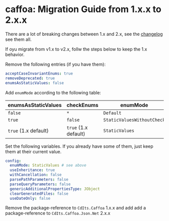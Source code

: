 # caffoa: Migration Guide from 1.x.x to 2.x.x

There are a lot of breaking changes between 1.x and 2.x, see the [changelog](changelog.md) see them all.

If oyu migrate from v1.x to v2.x, follw the steps below to keep the 1.x behavior. 

Remove the following entries (if you have them):
```yaml
acceptCaseInvariantEnums: true
removeDeprecated: true
enumsAsStaticValues: false
```

Add `enumMode` according to the following table:

| enumsAsStaticValues  | checkEnums             | enumMode                   |
|----------------------|------------------------|----------------------------|
| `false`              | `*`                  | `Default`                  |
| `true`               | `false`              | `StaticValuesWithoutCheck` |
| `true` (1.x default) | `true` (1.x default) | `StaticValues`             |


Set the following variables. If you already have some of them, just keep them at their current value.

```yaml
config:
  enumMode: StaticValues # see above
  useInheritance: true
  withCancellation: false
  parsePathParameters: false
  parseQueryParameters: false
  genericAdditionalPropertiesType: JObject
  clearGeneratedFiles: false
  useDateOnly: false
```

Remove the package-reference to `CdIts.Caffoa` 1.x.x and add add a package-reference to `CdIts.Caffoa.Json.Net` 2.x.x

